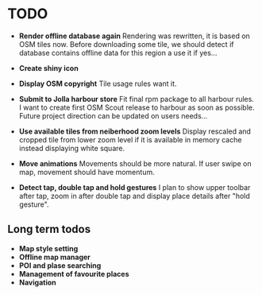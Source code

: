 
# TODO

- **Render offline database again**
  Rendering was rewritten, it is based on OSM tiles now.
  Before downloading some tile, we should detect if database
  contains offline data for this region a use it if yes...
 
- **Create shiny icon**

- **Display OSM copyright**
  Tile usage rules want it.

- **Submit to Jolla harbour store**
  Fit final rpm package to all harbour rules. 
  I want to create first OSM Scout release to harbour 
  as soon as possible. Future project direction can
  be updated on users needs...
  
- **Use available tiles from neiberhood zoom levels**
  Display rescaled and cropped tile from lower zoom level 
  if it is available in memory cache instead displaying white
  square.
  
- **Move animations**
  Movements should be more natural. If user swipe on map, 
  movement should have momentum.

- **Detect tap, double tap and hold gestures**
  I plan to show upper toolbar after tap, 
  zoom in after double tap and display place details after 
  "hold gesture".
  
## Long term todos

- **Map style setting**
- **Offline map manager**
- **POI and plase searching**
- **Management of favourite places**
- **Navigation**

